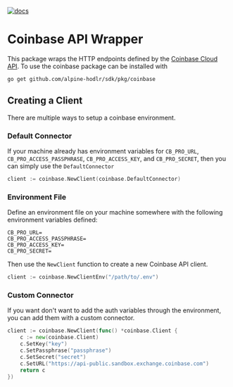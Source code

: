 [![docs](https://img.shields.io/static/v1?label=coinbase&message=reference&color=blue)](https://pkg.go.dev/github.com/alpine-hodler/sdk@v0.1.0-alpha/pkg/coinbase)

# Coinbase API Wrapper
This package wraps the HTTP endpoints defined by the [Coinbase Cloud API](https://docs.cloud.coinbase.com/exchange/reference/exchangerestapi_getaccounts). To use the coinbase package can be installed with

```
go get github.com/alpine-hodlr/sdk/pkg/coinbase
```

## Creating a Client

There are multiple ways to setup a coinbase environment.

### Default Connector

If your machine already has environment variables for `CB_PRO_URL`, `CB_PRO_ACCESS_PASSPHRASE`, `CB_PRO_ACCESS_KEY`, and `CB_PRO_SECRET`, then you can simply use the `DefaultConnector`

```go
client := coinbase.NewClient(coinbase.DefaultConnector)
```

### Environment File

Define an environment file on your machine somewhere with the following environment variables defined:

```.env
CB_PRO_URL=
CB_PRO_ACCESS_PASSPHRASE=
CB_PRO_ACCESS_KEY=
CB_PRO_SECRET=
```

Then use the `NewClient` function to create a new Coinbase API client.

```go
client := coinbase.NewClientEnv("/path/to/.env")
```

### Custom Connector

If you want don't want to add the auth variables through the environment, you can add them with a custom connector.

```go
client := coinbase.NewClient(func() *coinbase.Client {
	c := new(coinbase.Client)
	c.SetKey("key")
	c.SetPassphrase("passphrase")
	c.SetSecret("secret")
	c.SetURL("https://api-public.sandbox.exchange.coinbase.com")
	return c
})
```
